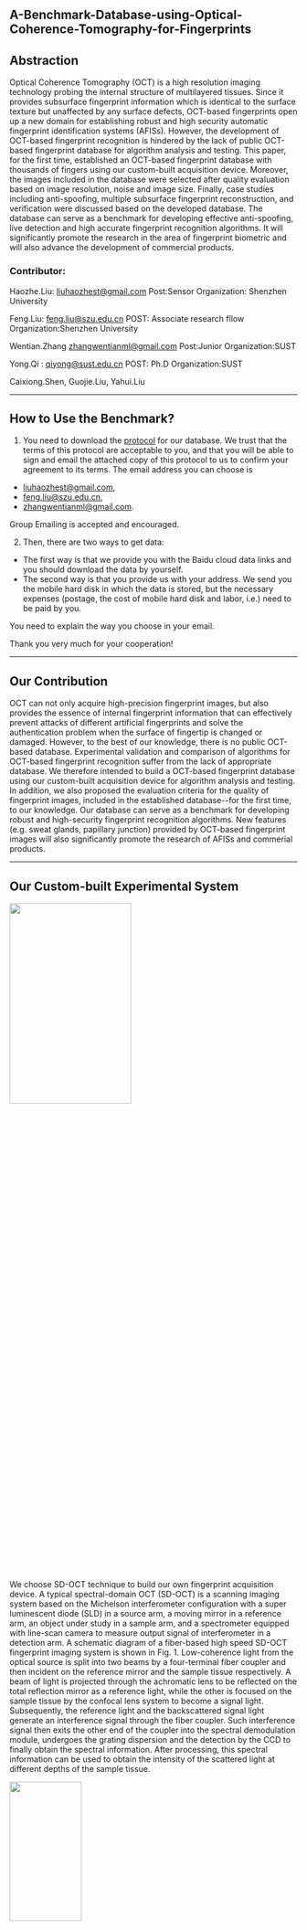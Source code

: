A-Benchmark-Database-using-Optical-Coherence-Tomography-for-Fingerprints
---
## Abstraction

Optical Coherence Tomography (OCT) is a high resolution imaging technology probing the internal structure of multilayered tissues. Since it provides subsurface fingerprint information which is identical to the surface texture but unaffected by any surface defects, OCT-based fingerprints open up a new domain for establishing robust and high security automatic fingerprint identification systems (AFISs). However, the development of OCT-based fingerprint recognition is hindered by the lack of public OCT-based fingerprint database for algorithm analysis and testing. This paper, for the first time, established an OCT-based fingerprint database with thousands of fingers using our custom-built acquisition device. Moreover, the images included in the database were selected after quality evaluation based on image resolution, noise and image size. Finally, case studies including anti-spoofing, multiple subsurface fingerprint reconstruction, and verification were discussed based on the developed database. The database can serve as a benchmark for developing effective anti-spoofing, live detection and high accurate fingerprint recognition algorithms. It will significantly promote the research in the area of fingerprint biometric and will also advance the development of commercial products.
### Contributor:

Haozhe.Liu: liuhaozhest@gmail.com Post:Sensor Organization: Shenzhen University

Feng.Liu: feng.liu@szu.edu.cn POST: Associate research fllow Organization:Shenzhen University

Wentian.Zhang zhangwentianml@gmail.com Post:Junior Organization:SUST

Yong.Qi : qiyong@sust.edu.cn POST: Ph.D Organization:SUST

Caixiong.Shen, Guojie.Liu, Yahui.Liu

---
## How to Use the Benchmark?

1. You need to download the [protocol](./protocol.pdf) for our database. We trust that  the terms of this protocol are acceptable to you, and that you will be able to sign and email the attached copy of this protocol to us to confirm your agreement to its terms. The email address you can choose is
 - liuhaozhest@gmail.com,
 - feng.liu@szu.edu.cn,
 - zhangwentianml@gmail.com.

 Group Emailing is accepted and encouraged.

2. Then, there are two ways to get data:

- The first way is that we provide you with the Baidu cloud data links and you should download the data by yourself.
- The second way is that you provide us with your address. We send you the mobile hard disk in which the data is stored, but the necessary expenses (postage, the cost of mobile hard disk and labor, i.e.) need to be paid by you.

 You need to explain the way you choose in your email.

 Thank you very much for your cooperation!

---
## Our Contribution

OCT can not only acquire high-precision fingerprint images, but also provides the essence of internal fingerprint information that can effectively prevent attacks of different artificial fingerprints and solve the authentication problem when the surface of fingertip is changed or damaged. However, to the best of our knowledge, there is no public OCT-based database. Experimental validation and comparison of algorithms for OCT-based fingerprint recognition suffer from the lack of appropriate database. We therefore intended to build a OCT-based fingerprint database using our custom-built acquisition device for algorithm analysis and testing. In addition, we also proposed the evaluation criteria for the quality of fingerprint images, included in the established database--for the first time, to our knowledge. Our database can serve as a benchmark for developing robust and high-security fingerprint recognition algorithms. New features (e.g. sweat glands, papillary junction) provided by OCT-based fingerprint images will also significantly promote the research of AFISs and commerial products.

---
## Our Custom-built Experimental System

<img src="./src/diagram.png" width = "65%" height = "30%" div align = center />

We choose SD-OCT technique to build our own fingerprint acquisition device. A typical spectral-domain OCT (SD-OCT) is a scanning imaging system based on the Michelson interferometer configuration with a super luminescent diode (SLD) in a source arm, a moving mirror in a reference arm, an object under study in a sample arm, and a spectrometer equipped with line-scan camera to measure output signal of interferometer in a detection arm. A schematic diagram of a fiber-based high speed SD-OCT fingerprint imaging system is shown in Fig. 1\. Low-coherence light from the optical source is split into two beams by a four-terminal fiber coupler and then incident on the reference mirror and the sample tissue respectively. A beam of light is projected through the achromatic lens to be reflected on the total reflection mirror as a reference light, while the other is focused on the sample tissue by the confocal lens system to become a signal light. Subsequently, the reference light and the backscattered signal light generate an interference signal through the fiber coupler. Such interference signal then exits the other end of the coupler into the spectral demodulation module, undergoes the grating dispersion and the detection by the CCD to finally obtain the spectral information. After processing, this spectral information can be used to obtain the intensity of the scattered light at different depths of the sample tissue.

<img src="./src/device.png" width = "50%" height = "25%" div align = center />

It should be noted that our system is a touch-based acquisition device, which requires the finger to be placed on the glass window during collection. Since the finger is a curved object and the OCT scanner is set to maximize the reflectivity sensitivity at a certain depth, the glass window involved presses a finger against in order to flatten it out. The use of the glass window can also stabilize a finger pressed upon it and thereby reduces its involuntary jitter during scanning, while alleviating the problem of image depth-dependency roll-off in touchless OCT fingertip scans. Therefore, each finger should be gently pressed against the glass window of the probe, positioned at the center of the acquired image, then measured, and removed afterwards. Such operation was repeated two times for each finger.

---
## Benchmark Description

A total of 135 volunteers were recruited, most of them from students and a small number from staff in college with a relatively balanced distribution of age and gender. 70% of them are between 18 and 25 years old, and 30% are between 25 and 60 years old. The distribution of gender in the database is that no more than 10% difference between male and female volunteers. In particular, this small group of employees are engaged in long-term manual labor, so their external fingerprints may be in a relatively poor state (e.g., the pattern was damaged by some distortion such as cuts, scars and wear). This part of the data will be meaningful for verifying that OCT is a powerful tool to detecting internal fingerprints with identical topographical features (ridges and valleys) to the epidermis.

Since each sampling of the device is to acquire a set of 400 consecutive cross-sectional images, all of these images needs to be stored in a single folder. Two sets of data were captured from each of the eight fingers (i.e., thumb, index, middle and ring fingers on both right and left hands) of the subjects. Therefore, we need to create a home folder named Subject ID which contain 16(2*8) subfolders. The naming for each of the subfolders is the same, that is Finger ID - gender - Capture Order. The naming of the Finger ID is listed in this TABLE.

<img src="./src/folder.png" width = "50%" height = "25%" div align = center />

---
## Data Description
Since the 3D fingerprints used in this project are quite different with traditional 2D fingerprints, we then introduce our data in detail.

Two identical telecentric lenses are used as a focusing lens and a scanning lens.
High-resolution tomography imaging of the internal microstructure of the biological tissue is performed by measuring the interference signal of the sample backscattered light.
Spectral information along the depth direction of fingertip skin, denoted by A-line as labelled in Fig. 2, is then obtained using a rate of 18 kHz,
which reach to a depth of about 1.8mm into the skin corresponding to 500 pixels.
The number of A-line in this paper is 1500,
so as to finally get a longitudinal(X-Z) fingertip images with spatial size of 500 × 1500 pixels, as shown in Fig. 2(a).

<img src="./src/data.png" width = "65%" height = "40%" div align = center />

For 3D scanning, a slow scanning galvanometer is employed to obtain 400 B-scans.
Thus, the 3D fingerprint image captured by our device consists of four hundreds longitudinal(X-Z) fingertip images with spatial size of 500×1500×400 pixels to quantify a real fingerprint area of 15mm×15mm×1.8mm, as the example given in Fig. 2(a).
Fig. 2(b) shows the X-Y tomographic images of the 3D fingerprint, which is the same as traditional 2D fingerprint image but imaging at different depth.

---
## Important Things
1. The database uses our own protocol, so you should read the protocol in detail.
2. We consider this to be an important and promising research direction in Biometric and welcome any form of **academic cooperation** to promote the development of this field.
3. Statement for our open source data and software: **No commercial or illegal using.**

## Contact information
**Academic communication and discussion are welcome.**

My email :liuhaozhest@gmail.com

My tutor :feng.liu@szu.edu.cn

## Acknowledgement
The work is partially supported by the Natural Science Foundation of China(61672357, 61573248, 61802267, 61732011 and U1713214),the Science and Technology Funding of Guangdong Province(2017A030313367 and 2018A050501014), the Education Department of Shaanxi Province (15JK1086), and Shaanxi University of Science and Technology Dr.Foundation (BJ14-07).

As an undergraduate student, I am very grateful to the two teachers(Feng.Liu and Yong.Qi) for their guidance and care in my academic and life.

